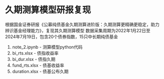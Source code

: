 # 久期测算模型研报复现
根据国金证券研报《公募纯债基金久期测算进阶版：久期测算更精确更稳定，助力辨识基金经理能力》，复现其久期测算模型
数据采集周期为2022年1月22日至2024年7月19日，包含20个债券指数，15只中长期纯债基金
1. note_2.ipynb - 测算模型python代码
2. bi_rts.xlsx - 债指收益率
3. bi_dur.xlsx - 债指久期
4. fund_rts.xlsx - 债基收益率
5. duration.xlsx - 债基公布久期
